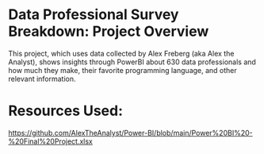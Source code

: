 # Data Professional Survey Breakdown: Project Overview
This project, which uses data collected by Alex Freberg (aka Alex the Analyst), shows insights through PowerBI about 630 data professionals and how much they make, their favorite programming language, and other relevant information.

# Resources Used:
https://github.com/AlexTheAnalyst/Power-BI/blob/main/Power%20BI%20-%20Final%20Project.xlsx

